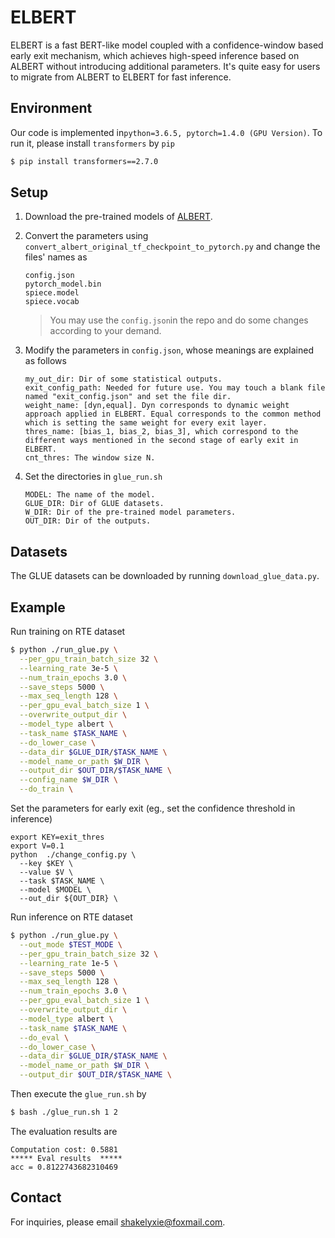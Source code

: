 # ELBERT
ELBERT is a fast BERT-like model coupled with a confidence-window based early exit mechanism, which achieves high-speed inference based on ALBERT without introducing additional parameters. It's quite easy for users to migrate from ALBERT to ELBERT for fast inference. 

## Environment

Our code is implemented in```python=3.6.5, pytorch=1.4.0 (GPU Version)```. To run it, please install ```transformers``` by ```pip```

```bash
$ pip install transformers==2.7.0
```

## Setup

1. Download the pre-trained models of [ALBERT](https://github.com/google-research/ALBERT#albert). 

2. Convert the parameters using ```convert_albert_original_tf_checkpoint_to_pytorch.py``` and change the files' names as 

    ```
    config.json
    pytorch_model.bin
    spiece.model
    spiece.vocab
    ```

    > You may use the ```config.json```in the repo and do some changes according to your demand. 

3. Modify the parameters in ```config.json```, whose meanings are explained as follows

    ```
    my_out_dir: Dir of some statistical outputs. 
    exit_config_path: Needed for future use. You may touch a blank file named "exit_config.json" and set the file dir. 
    weight_name: [dyn,equal]. Dyn corresponds to dynamic weight approach applied in ELBERT. Equal corresponds to the common method which is setting the same weight for every exit layer. 
    thres_name: [bias_1, bias_2, bias_3], which correspond to the different ways mentioned in the second stage of early exit in ELBERT. 
    cnt_thres: The window size N. 
    ```

4. Set the directories in ```glue_run.sh```

    ```
    MODEL: The name of the model. 
    GLUE_DIR: Dir of GLUE datasets. 
    W_DIR: Dir of the pre-trained model parameters. 
    OUT_DIR: Dir of the outputs. 
    ```

## Datasets

The GLUE datasets can be downloaded by running ```download_glue_data.py```. 

## Example

Run training on RTE dataset

```bash
$ python ./run_glue.py \
  --per_gpu_train_batch_size 32 \
  --learning_rate 3e-5 \
  --num_train_epochs 3.0 \
  --save_steps 5000 \
  --max_seq_length 128 \
  --per_gpu_eval_batch_size 1 \
  --overwrite_output_dir \
  --model_type albert \
  --task_name $TASK_NAME \
  --do_lower_case \
  --data_dir $GLUE_DIR/$TASK_NAME \
  --model_name_or_path $W_DIR \
  --output_dir $OUT_DIR/$TASK_NAME \
  --config_name $W_DIR \
  --do_train \
```

Set the parameters for early exit (eg., set the confidence threshold in inference)

```
export KEY=exit_thres
export V=0.1
python  ./change_config.py \
  --key $KEY \
  --value $V \
  --task $TASK_NAME \
  --model $MODEL \
  --out_dir ${OUT_DIR} \
```

Run inference on RTE dataset

```bash
$ python ./run_glue.py \
  --out_mode $TEST_MODE \
  --per_gpu_train_batch_size 32 \
  --learning_rate 1e-5 \
  --save_steps 5000 \
  --max_seq_length 128 \
  --num_train_epochs 3.0 \
  --per_gpu_eval_batch_size 1 \
  --overwrite_output_dir \
  --model_type albert \
  --task_name $TASK_NAME \
  --do_eval \
  --do_lower_case \
  --data_dir $GLUE_DIR/$TASK_NAME \
  --model_name_or_path $W_DIR \
  --output_dir $OUT_DIR/$TASK_NAME \
```

Then execute the ```glue_run.sh``` by

```bash
$ bash ./glue_run.sh 1 2
```

The evaluation results are

```
Computation cost: 0.5881
***** Eval results  *****
acc = 0.8122743682310469
```

## Contact

For inquiries, please email shakelyxie@foxmail.com. 





